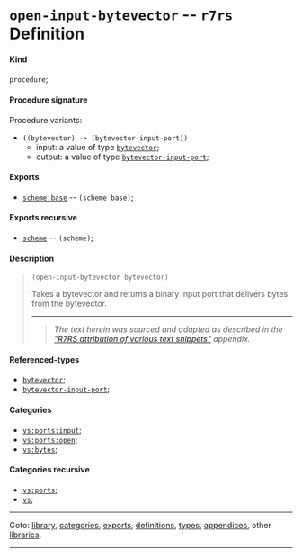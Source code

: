 

<a id='definition__r7rs__open-input-bytevector'></a>

# `open-input-bytevector` -- `r7rs` Definition


<a id='definition__r7rs__open-input-bytevector__kind'></a>

#### Kind

`procedure`;


<a id='definition__r7rs__open-input-bytevector__procedure-signature'></a>

#### Procedure signature

Procedure variants:
 * `((bytevector) -> (bytevector-input-port))`
   * input: a value of type [`bytevector`](../../r7rs/types/bytevector.md#type__r7rs__bytevector);
   * output: a value of type [`bytevector-input-port`](../../r7rs/types/bytevector-input-port.md#type__r7rs__bytevector-input-port);


<a id='definition__r7rs__open-input-bytevector__exports'></a>

#### Exports

 * [`scheme:base`](../../r7rs/exports/scheme_3a_base.md#export__r7rs__scheme_3a_base) -- `(scheme base)`;


<a id='definition__r7rs__open-input-bytevector__exports-recursive'></a>

#### Exports recursive

 * [`scheme`](../../r7rs/exports/scheme.md#export__r7rs__scheme) -- `(scheme)`;


<a id='definition__r7rs__open-input-bytevector__description'></a>

#### Description

> ````
> (open-input-bytevector bytevector)
> ````
> 
> 
> Takes a bytevector and returns a binary input port that delivers
> bytes from the bytevector.
> 
> 
> ----
> > *The text herein was sourced and adapted as described in the ["R7RS attribution of various text snippets"](../../r7rs/appendices/attribution.md#appendix__r7rs__attribution) appendix.*


<a id='definition__r7rs__open-input-bytevector__referenced-types'></a>

#### Referenced-types

 * [`bytevector`](../../r7rs/types/bytevector.md#type__r7rs__bytevector);
 * [`bytevector-input-port`](../../r7rs/types/bytevector-input-port.md#type__r7rs__bytevector-input-port);


<a id='definition__r7rs__open-input-bytevector__categories'></a>

#### Categories

 * [`vs:ports:input`](../../vonuvoli/categories/vs_3a_ports_3a_input.md#category__vonuvoli__vs_3a_ports_3a_input);
 * [`vs:ports:open`](../../vonuvoli/categories/vs_3a_ports_3a_open.md#category__vonuvoli__vs_3a_ports_3a_open);
 * [`vs:bytes`](../../vonuvoli/categories/vs_3a_bytes.md#category__vonuvoli__vs_3a_bytes);


<a id='definition__r7rs__open-input-bytevector__categories-recursive'></a>

#### Categories recursive

 * [`vs:ports`](../../vonuvoli/categories/vs_3a_ports.md#category__vonuvoli__vs_3a_ports);
 * [`vs`](../../vonuvoli/categories/vs.md#category__vonuvoli__vs);

----

Goto: [library](../../r7rs/_index.md#library__r7rs), [categories](../../r7rs/categories/_index.md#toc__r7rs__categories), [exports](../../r7rs/exports/_index.md#toc__r7rs__exports), [definitions](../../r7rs/definitions/_index.md#toc__r7rs__definitions), [types](../../r7rs/types/_index.md#toc__r7rs__types), [appendices](../../r7rs/appendices/_index.md#toc__r7rs__appendices), other [libraries](../../_libraries.md#toc__libraries).

----


